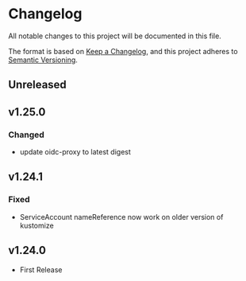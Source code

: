 # Changelog

All notable changes to this project will be documented in this file.

The format is based on [Keep a Changelog](https://keepachangelog.com/en/1.0.0/),
and this project adheres to [Semantic Versioning](https://semver.org/spec/v2.0.0.html).

## Unreleased

## v1.25.0

### Changed

- update oidc-proxy to latest digest

## v1.24.1

### Fixed

- ServiceAccount nameReference now work on older version of kustomize

## v1.24.0

- First Release
